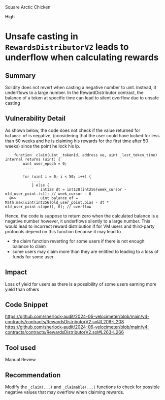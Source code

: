 Square Arctic Chicken

High

# Unsafe casting in `RewardsDistributorV2` leads to underflow when calculating rewards

## Summary
Solidity does not revert when casting a negative number to uint. Instead, it underflows to a large number. In the RewardDistributor contract, the balance of a token at specific time can lead to silent overflow due to unsafe casting

## Vulnerability Detail
As shown below, the code does not check if the value returned for `balance_of` is negative, (considering that the user could have locked for less than 50 weeks and he is claiming his rewards for the first time after 50 weeks) since the point he lock his lp. 
```solidity
    function _claim(uint _tokenId, address ve, uint _last_token_time) internal returns (uint) {
        uint user_epoch = 0;
        .....

        for (uint i = 0; i < 50; i++) {
            ....
            } else {
                int128 dt = int128(int256(week_cursor - old_user_point.ts)); // week_cursor - 0
  @>>           uint balance_of = Math.max(uint(int256(old_user_point.bias - dt * old_user_point.slope)), 0); // overflow
```

Hence, the code is suppose to return zero when the calculated balance is a negative number however, it underflows silently to a large
number.
This would lead to incorrect reward distribution if for VM users and third-party protocols depend on this function because it may lead to 
- the claim function reverting for some users if there is not enough balance to claim
- some users may claim more than they are entitled to leading to a loss of funds for some user



## Impact
Loss of yield for users as there is a possibility of some users earning more yield than others

## Code Snippet
https://github.com/sherlock-audit/2024-06-velocimeter/blob/main/v4-contracts/contracts/RewardsDistributorV2.sol#L206-L208
https://github.com/sherlock-audit/2024-06-velocimeter/blob/main/v4-contracts/contracts/RewardsDistributorV2.sol#L263-L266

## Tool used

Manual Review

## Recommendation

Modify the `_claim(...)` and `_claimable(...)` functions to check for possible negative values that may overflow when claiming rewards. 
